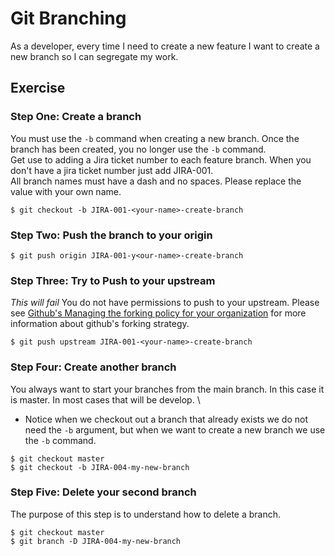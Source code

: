 # Git Branching

As a developer, every time I need to create a new feature I want to create a new branch so I can segregate my work.

## Exercise 

### Step One: Create a branch 
You must use the `-b` command when creating a new branch. Once the branch has been created, you no longer use the `-b` command. \
Get use to adding a Jira ticket number to each feature branch. When you don't have a jira ticket number just add JIRA-001. \
All branch names must have a dash and no spaces. Please replace the <your-name> value with your own name.
 
```
$ git checkout -b JIRA-001-<your-name>-create-branch
```

### Step Two: Push the branch to your origin 
```
$ git push origin JIRA-001-y<our-name>-create-branch
```

### Step Three: Try to Push to your upstream 
*This will fail* You do not have permissions to push to your upstream. Please see [Github's Managing the forking policy for your organization](https://help.github.com/en/github/setting-up-and-managing-organizations-and-teams/managing-the-forking-policy-for-your-organization) for more information about github's forking strategy.
```
$ git push upstream JIRA-001-<your-name>-create-branch
```

### Step Four: Create another branch
You always want to start your branches from the main branch. In this case it is master. In most cases that will be develop. \
* Notice when we checkout out a branch that already exists we do not need the `-b` argument, but when we want to create a new branch we use the `-b` command.

```
$ git checkout master
$ git checkout -b JIRA-004-my-new-branch
```

### Step Five: Delete your second branch
The purpose of this step is to understand how to delete a branch. 
```
$ git checkout master
$ git branch -D JIRA-004-my-new-branch
```